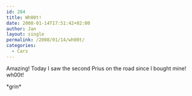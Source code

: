```yaml
---
id: 204
title: Wh00t!
date: 2008-01-14T17:51:42+02:00
author: Jan
layout: single
permalink: /2008/01/14/wh00t/
categories:
  - Cars
---
```

Amazing! Today I saw the second Prius on the road since I bought mine! wh00t! 

\*grin\*
